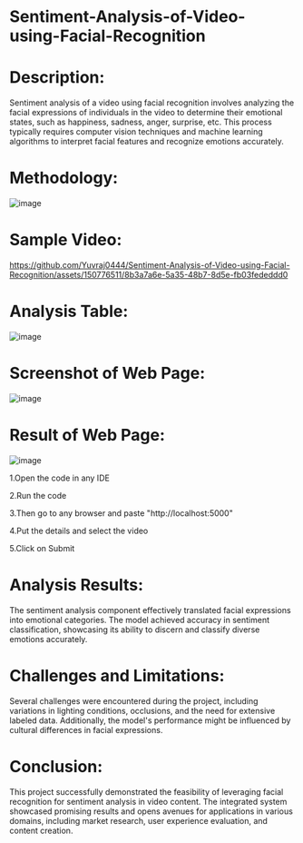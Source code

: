 # Sentiment-Analysis-of-Video-using-Facial-Recognition

# Description:
Sentiment analysis of a video using facial recognition involves analyzing the facial expressions of individuals in the video to determine their emotional states, such as happiness, sadness, anger, surprise, etc. This process typically requires computer vision techniques and machine learning algorithms to interpret facial features and recognize emotions accurately.

# Methodology:
![image](https://github.com/Yuvraj0444/Sentiment-Analysis-of-Video-using-Facial-Recognition/assets/150776511/c7a28538-ce91-4003-ae5a-5d259cd13e7f)


# Sample Video:

https://github.com/Yuvraj0444/Sentiment-Analysis-of-Video-using-Facial-Recognition/assets/150776511/8b3a7a6e-5a35-48b7-8d5e-fb03fededdd0

 
# Analysis Table:
![image](https://github.com/Yuvraj0444/Sentiment-Analysis-of-Video-using-Facial-Recognition/assets/150776511/743bbf4c-faff-451b-8960-ae4c531defd5)





# Screenshot of Web Page:
![image](https://github.com/Yuvraj0444/Sentiment-Analysis-of-Video-using-Facial-Recognition/assets/150776511/e141b24c-f9d2-4bac-940a-e4c015e8cda7)


# Result of Web Page:
![image](https://github.com/Yuvraj0444/Sentiment-Analysis-of-Video-using-Facial-Recognition/assets/150776511/8a38f266-a8fb-421e-94d6-2c8fadd5b275)




1.Open the code in any IDE

2.Run the code

3.Then go to any browser and paste "http://localhost:5000"

4.Put the details and select the video

5.Click on Submit

# Analysis Results:
The sentiment analysis component effectively translated facial expressions into emotional categories. The model achieved accuracy in sentiment classification, showcasing its ability to discern and classify diverse emotions accurately.

# Challenges and Limitations:
Several challenges were encountered during the project, including variations in lighting conditions, occlusions, and the need for extensive labeled data. Additionally, the model's performance might be influenced by cultural differences in facial expressions.

# Conclusion:
This project successfully demonstrated the feasibility of leveraging facial recognition for sentiment analysis in video content. The integrated system showcased promising results and opens avenues for applications in various domains, including market research, user experience evaluation, and content creation.
